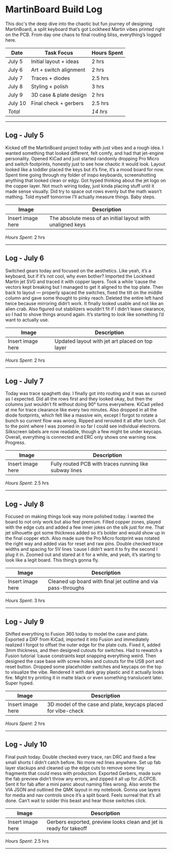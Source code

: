 # MartinBoard Build Log

This doc's the deep dive into the chaotic but fun journey of designing MartinBoard, a split keyboard that’s got Lockheed Martin vibes printed right on the PCB. From day one chaos to final routing bliss, everything’s logged here.

| Date       | Task Focus              | Hours Spent |
|------------|-------------------------|-------------|
| July 5     | Initial layout + ideas  | 2 hrs       |
| July 6     | Art + switch alignment  | 2 hrs       |
| July 7     | Traces + diodes         | 2.5 hrs     |
| July 8     | Styling + polish        | 3 hrs       |
| July 9     | 3D case & plate design  | 2 hrs       |
| July 10    | Final check + gerbers   | 2.5 hrs     |
| *Total*  |                         | *14 hrs*  |

---

## Log - July 5

Kicked off the MartinBoard project today with just vibes and a rough idea. I wanted something that looked different, felt comfy, and had that jet-engine personality. Opened KiCad and just started randomly dropping Pro Micro and switch footprints, honestly just to see how chaotic it would look. Layout looked like a toddler placed the keys but it’s fine, it’s a mood board for now. Spent time going through my folder of inspo keyboards, screenshotting anything that looked clean or edgy. Got hyped thinking about the jet logo on the copper layer. Not much wiring today, just kinda placing stuff until it made sense visually. Did try to space out rows evenly but the math wasn’t mathing. Told myself tomorrow I’ll actually measure things. Baby steps.

| Image | Description |
|-------|-------------|
| Insert image here | The absolute mess of an initial layout with unaligned keys |

*Hours Spent*: 2 hrs

---

## Log - July 6

Switched gears today and focused on the aesthetics. Like yeah, it’s a keyboard, but if it’s not cool, why even bother? Imported the Lockheed Martin jet SVG and traced it with copper layers. Took a while ‘cause the vectors kept breaking but I managed to get it aligned to the top plate. Then back to layout — properly spaced the switches, fixed the tilt on the middle column and gave some thought to pinky reach. Deleted the entire left hand twice because mirroring didn’t work. It finally looked usable and not like an alien crab. Also figured out stabilizers wouldn’t fit if I didn’t leave clearance, so I had to shove things around again. It’s starting to look like something I’d want to actually use.

| Image | Description |
|-------|-------------|
| Insert image here | Updated layout with jet art placed on top layer |

*Hours Spent*: 2 hrs

---

## Log - July 7

Today was trace spaghetti day. I finally got into routing and it was as cursed as I expected. Did all the rows first and they looked okay, but then the columns just wouldn’t fit without doing 90° turns everywhere. KiCad yelled at me for trace clearance like every two minutes. Also dropped in all the diode footprints, which felt like a massive win, except I forgot to rotate a bunch so current flow was wrong. Ripped and rerouted it all after lunch. Got to the point where I was zoomed in so far I could see individual electrons. Silkscreen labels are now readable, though a few might be under keycaps. Overall, everything is connected and ERC only shows one warning now. Progress.

| Image | Description |
|-------|-------------|
| Insert image here | Fully routed PCB with traces running like subway lines |

*Hours Spent*: 2.5 hrs

---

## Log - July 8

Focused on making things look way more polished today. I wanted the board to not only work but also feel premium. Filled copper zones, played with the edge cuts and added a few inner jokes on the silk just for me. That jet silhouette got some thickness added so it’s bolder and would show up in the final copper etch. Also made sure the Pro Micro footprint was rotated the right way and added vias for reset and raw pins. Double checked trace widths and spacing for 5V lines ‘cause I didn’t want it to fry the second I plug it in. Zoomed out and stared at it for a while, and yeah, it’s starting to look like a legit board. This thing’s gonna fly.

| Image | Description |
|-------|-------------|
| Insert image here | Cleaned up board with final jet outline and via pass-throughs |

*Hours Spent*: 3 hrs

---

## Log - July 9

Shifted everything to Fusion 360 today to model the case and plate. Exported a DXF from KiCad, imported it into Fusion and immediately realized I forgot to offset the outer edge for the plate cuts. Fixed it, added 3mm thickness, and then designed cutouts for switches. Had to rewatch a Fusion tutorial ‘cause constraints kept snapping everything weird. Then designed the case base with screw holes and cutouts for the USB port and reset button. Dropped some placeholder switches and keycaps on the top to visualize the vibe. Rendered it with dark gray plastic and it actually looks fire. Might try printing it in matte black or even something translucent later. Super hyped.

| Image | Description |
|-------|-------------|
| Insert image here | 3D model of the case and plate, keycaps placed for vibe-check |

*Hours Spent*: 2 hrs

---

## Log - July 10

Final push today. Double checked every trace, ran DRC and fixed a few small shorts I didn’t catch before. No more red lines anywhere. Set up fab layer stackups and cleaned up the edge cuts to remove some tiny fragments that could mess with production. Exported Gerbers, made sure the fab preview didn’t throw any errors, and zipped it all up for JLCPCB. Sent it for fab after a mini panic about naming files wrong. Also wrote the VIA JSON and outlined the QMK layout in my notebook. Gonna use layers for media and nav controls since it’s a split board. Feels surreal that it’s all done. Can’t wait to solder this beast and hear those switches click.

| Image | Description |
|-------|-------------|
| Insert image here | Gerbers exported, preview looks clean and jet is ready for takeoff |

*Hours Spent*: 2.5 hrs

---
